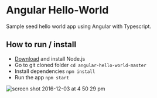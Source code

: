 # Angular Hello-World
Sample seed hello world app using Angular with Typescript.

## How to run / install
* [Download](https://nodejs.org/en/download/) and install Node.js
* Go to git cloned folder `cd angular-hello-world-master` 
* Install dependencies `npm install`
* Run the app  `npm start`

![screen shot 2016-12-03 at 4 50 29 pm](https://cloud.githubusercontent.com/assets/9882972/20859048/b5c6c458-b979-11e6-8871-4c7101f26884.png)
